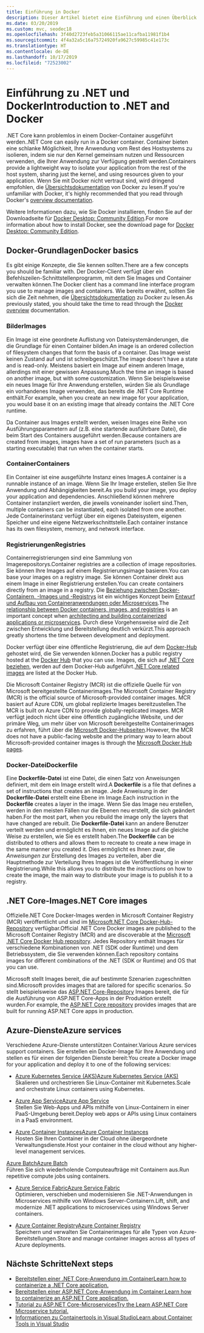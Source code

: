 ```yaml
---
title: Einführung in Docker
description: Dieser Artikel bietet eine Einführung und einen Überblick über Docker im Rahmen einer.NET Core-Anwendung.
ms.date: 03/20/2019
ms.custom: mvc, seodec18
ms.openlocfilehash: 3f40d2723feb5a31066115ae11cafba11981f1b4
ms.sourcegitcommit: 4f4a32a5c16a75724920fa9627c59985c41e173c
ms.translationtype: HT
ms.contentlocale: de-DE
ms.lasthandoff: 10/17/2019
ms.locfileid: "72523002"
---
```

# <a name="introduction-to-net-and-docker"></a><span data-ttu-id="1bda8-103">Einführung zu .NET und Docker</span><span class="sxs-lookup"><span data-stu-id="1bda8-103">Introduction to .NET and Docker</span></span>

<span data-ttu-id="1bda8-104">.NET Core kann problemlos in einem Docker-Container ausgeführt werden.</span><span class="sxs-lookup"><span data-stu-id="1bda8-104">.NET Core can easily run in a Docker container.</span></span> <span data-ttu-id="1bda8-105">Container bieten eine schlanke Möglichkeit, Ihre Anwendung vom Rest des Hostsystems zu isolieren, indem sie nur den Kernel gemeinsam nutzen und Ressourcen verwenden, die Ihrer Anwendung zur Verfügung gestellt werden.</span><span class="sxs-lookup"><span data-stu-id="1bda8-105">Containers provide a lightweight way to isolate your application from the rest of the host system, sharing just the kernel, and using resources given to your application.</span></span> <span data-ttu-id="1bda8-106">Wenn Sie mit Docker nicht vertraut sind, wird dringend empfohlen, die [Übersichtsdokumentation](https://docs.docker.com/engine/docker-overview/) von Docker zu lesen.</span><span class="sxs-lookup"><span data-stu-id="1bda8-106">If you're unfamiliar with Docker, it's highly recommended that you read through Docker's [overview documentation](https://docs.docker.com/engine/docker-overview/).</span></span>

<span data-ttu-id="1bda8-107">Weitere Informationen dazu, wie Sie Docker installieren, finden Sie auf der Downloadseite für [Docker Desktop: Community Edition](https://www.docker.com/products/docker-desktop).</span><span class="sxs-lookup"><span data-stu-id="1bda8-107">For more information about how to install Docker, see the download page for [Docker Desktop: Community Edition](https://www.docker.com/products/docker-desktop).</span></span>

## <a name="docker-basics"></a><span data-ttu-id="1bda8-108">Docker-Grundlagen</span><span class="sxs-lookup"><span data-stu-id="1bda8-108">Docker basics</span></span>

<span data-ttu-id="1bda8-109">Es gibt einige Konzepte, die Sie kennen sollten.</span><span class="sxs-lookup"><span data-stu-id="1bda8-109">There are a few concepts you should be familiar with.</span></span> <span data-ttu-id="1bda8-110">Der Docker-Client verfügt über ein Befehlszeilen-Schnittstellenprogramm, mit dem Sie Images und Container verwalten können.</span><span class="sxs-lookup"><span data-stu-id="1bda8-110">The Docker client has a command line interface program you use to manage images and containers.</span></span> <span data-ttu-id="1bda8-111">Wie bereits erwähnt, sollten Sie sich die Zeit nehmen, die [Übersichtsdokumentation](https://docs.docker.com/engine/docker-overview/) zu Docker zu lesen.</span><span class="sxs-lookup"><span data-stu-id="1bda8-111">As previously stated, you should take the time to read through the [Docker overview](https://docs.docker.com/engine/docker-overview/) documentation.</span></span> 

### <a name="images"></a><span data-ttu-id="1bda8-112">Bilder</span><span class="sxs-lookup"><span data-stu-id="1bda8-112">Images</span></span>

<span data-ttu-id="1bda8-113">Ein Image ist eine geordnete Auflistung von Dateisystemänderungen, die die Grundlage für einen Container bilden.</span><span class="sxs-lookup"><span data-stu-id="1bda8-113">An image is an ordered collection of filesystem changes that form the basis of a container.</span></span> <span data-ttu-id="1bda8-114">Das Image weist keinen Zustand auf und ist schreibgeschützt.</span><span class="sxs-lookup"><span data-stu-id="1bda8-114">The image doesn't have a state and is read-only.</span></span> <span data-ttu-id="1bda8-115">Meistens basiert ein Image auf einem anderen Image, allerdings mit einer gewissen Anpassung.</span><span class="sxs-lookup"><span data-stu-id="1bda8-115">Much the time an image is based on another image, but with some customization.</span></span> <span data-ttu-id="1bda8-116">Wenn Sie beispielsweise ein neues Image für Ihre Anwendung erstellen, würden Sie als Grundlage ein vorhandenes Image verwenden, das bereits die .NET Core Runtime enthält.</span><span class="sxs-lookup"><span data-stu-id="1bda8-116">For example, when you create an new image for your application, you would base it on an existing image that already contains the .NET Core runtime.</span></span>

<span data-ttu-id="1bda8-117">Da Container aus Images erstellt werden, weisen Images eine Reihe von Ausführungsparametern auf (z.B. eine startende ausführbare Datei), die beim Start des Containers ausgeführt werden.</span><span class="sxs-lookup"><span data-stu-id="1bda8-117">Because containers are created from images, images have a set of run parameters (such as a starting executable) that run when the container starts.</span></span>

### <a name="containers"></a><span data-ttu-id="1bda8-118">Container</span><span class="sxs-lookup"><span data-stu-id="1bda8-118">Containers</span></span>

<span data-ttu-id="1bda8-119">Ein Container ist eine ausgeführte Instanz eines Images.</span><span class="sxs-lookup"><span data-stu-id="1bda8-119">A container is a runnable instance of an image.</span></span> <span data-ttu-id="1bda8-120">Wenn Sie Ihr Image erstellen, stellen Sie Ihre Anwendung und Abhängigkeiten bereit.</span><span class="sxs-lookup"><span data-stu-id="1bda8-120">As you build your image, you deploy your application and dependencies.</span></span> <span data-ttu-id="1bda8-121">Anschließend können mehrere Container instanziiert werden, die jeweils voneinander isoliert sind.</span><span class="sxs-lookup"><span data-stu-id="1bda8-121">Then, multiple containers can be instantiated, each isolated from one another.</span></span> <span data-ttu-id="1bda8-122">Jede Containerinstanz verfügt über ein eigenes Dateisystem, eigenen Speicher und eine eigene Netzwerkschnittstelle.</span><span class="sxs-lookup"><span data-stu-id="1bda8-122">Each container instance has its own filesystem, memory, and network interface.</span></span>

### <a name="registries"></a><span data-ttu-id="1bda8-123">Registrierungen</span><span class="sxs-lookup"><span data-stu-id="1bda8-123">Registries</span></span>

<span data-ttu-id="1bda8-124">Containerregistrierungen sind eine Sammlung von Imagerepositorys.</span><span class="sxs-lookup"><span data-stu-id="1bda8-124">Container registries are a collection of image repositories.</span></span> <span data-ttu-id="1bda8-125">Sie können Ihre Images auf einem Registrierungsimage basieren.</span><span class="sxs-lookup"><span data-stu-id="1bda8-125">You can base your images on a registry image.</span></span> <span data-ttu-id="1bda8-126">Sie können Container direkt aus einem Image in einer Registrierung erstellen.</span><span class="sxs-lookup"><span data-stu-id="1bda8-126">You can create containers directly from an image in a registry.</span></span> <span data-ttu-id="1bda8-127">Die [Beziehung zwischen Docker-Containern, -Images und -Registrys](../../architecture/microservices/container-docker-introduction/docker-containers-images-registries.md) ist ein wichtiges Konzept beim [Entwurf und Aufbau von Containeranwendungen oder Microservices](../../architecture/microservices/architect-microservice-container-applications/index.md).</span><span class="sxs-lookup"><span data-stu-id="1bda8-127">The [relationship between Docker containers, images, and registries](../../architecture/microservices/container-docker-introduction/docker-containers-images-registries.md) is an important concept when [architecting and building containerized applications or microservices](../../architecture/microservices/architect-microservice-container-applications/index.md).</span></span> <span data-ttu-id="1bda8-128">Durch diese Vorgehensweise wird die Zeit zwischen Entwicklung und Bereitstellung deutlich verkürzt.</span><span class="sxs-lookup"><span data-stu-id="1bda8-128">This approach greatly shortens the time between development and deployment.</span></span>

<span data-ttu-id="1bda8-129">Docker verfügt über eine öffentliche Registrierung, die auf dem [Docker-Hub](https://hub.docker.com/) gehostet wird, die Sie verwenden können.</span><span class="sxs-lookup"><span data-stu-id="1bda8-129">Docker has a public registry hosted at the [Docker Hub](https://hub.docker.com/) that you can use.</span></span> <span data-ttu-id="1bda8-130">Images, die sich auf [.NET Core beziehen](https://hub.docker.com/_/microsoft-dotnet-core/), werden auf dem Docker-Hub aufgeführt.</span><span class="sxs-lookup"><span data-stu-id="1bda8-130">[.NET Core related images](https://hub.docker.com/_/microsoft-dotnet-core/) are listed at the Docker Hub.</span></span> 

<span data-ttu-id="1bda8-131">Die Microsoft Container Registry (MCR) ist die offizielle Quelle für von Microsoft bereitgestellte Containerimages.</span><span class="sxs-lookup"><span data-stu-id="1bda8-131">The Microsoft Container Registry (MCR) is the official source of Microsoft-provided container images.</span></span> <span data-ttu-id="1bda8-132">MCR basiert auf Azure CDN, um global replizierte Images bereitzustellen.</span><span class="sxs-lookup"><span data-stu-id="1bda8-132">The MCR is built on Azure CDN to provide globally-replicated images.</span></span> <span data-ttu-id="1bda8-133">MCR verfügt jedoch nicht über eine öffentlich zugängliche Website, und der primäre Weg, um mehr über von Microsoft bereitgestellte Containerimages zu erfahren, führt über die [Microsoft Docker-Hubseiten](https://hub.docker.com/_/microsoft-dotnet-core/).</span><span class="sxs-lookup"><span data-stu-id="1bda8-133">However, the MCR does not have a public-facing website and the primary way to learn about Microsoft-provided container images is through the [Microsoft Docker Hub pages](https://hub.docker.com/_/microsoft-dotnet-core/).</span></span>

### <a name="dockerfile"></a><span data-ttu-id="1bda8-134">Docker-Datei</span><span class="sxs-lookup"><span data-stu-id="1bda8-134">Dockerfile</span></span>

<span data-ttu-id="1bda8-135">Eine **Dockerfile-Datei** ist eine Datei, die einen Satz von Anweisungen definiert, mit dem ein Image erstellt wird.</span><span class="sxs-lookup"><span data-stu-id="1bda8-135">A **Dockerfile** is a file that defines a set of instructions that creates an image.</span></span> <span data-ttu-id="1bda8-136">Jede Anweisung in der **Dockerfile-Datei** erstellt eine Ebene im Image.</span><span class="sxs-lookup"><span data-stu-id="1bda8-136">Each instruction in the **Dockerfile** creates a layer in the image.</span></span> <span data-ttu-id="1bda8-137">Wenn Sie das Image neu erstellen, werden in den meisten Fällen nur die Ebenen neu erstellt, die sich geändert haben.</span><span class="sxs-lookup"><span data-stu-id="1bda8-137">For the most part, when you rebuild the image only the layers that have changed are rebuilt.</span></span> <span data-ttu-id="1bda8-138">Die **Dockerfile-Datei** kann an andere Benutzer verteilt werden und ermöglicht es ihnen, ein neues Image auf die gleiche Weise zu erstellen, wie Sie es erstellt haben.</span><span class="sxs-lookup"><span data-stu-id="1bda8-138">The **Dockerfile** can be distributed to others and allows them to recreate to create a new image in the same manner you created it.</span></span> <span data-ttu-id="1bda8-139">Dies ermöglicht es Ihnen zwar, die *Anweisungen* zur Erstellung des Images zu verteilen, aber die Hauptmethode zur Verteilung Ihres Images ist die Veröffentlichung in einer Registrierung.</span><span class="sxs-lookup"><span data-stu-id="1bda8-139">While this allows you to distribute the *instructions* on how to create the image, the main way to distribute your image is to publish it to a registry.</span></span>

## <a name="net-core-images"></a><span data-ttu-id="1bda8-140">.NET Core-Images</span><span class="sxs-lookup"><span data-stu-id="1bda8-140">.NET Core images</span></span>

<span data-ttu-id="1bda8-141">Offizielle.NET Core Docker-Images werden in Microsoft Container Registry (MCR) veröffentlicht und sind im [Microsoft.NET Core Docker-Hub-Repository](https://hub.docker.com/_/microsoft-dotnet-core/) verfügbar.</span><span class="sxs-lookup"><span data-stu-id="1bda8-141">Official .NET Core Docker images are published to the Microsoft Container Registry (MCR) and are discoverable at the [Microsoft .NET Core Docker Hub repository](https://hub.docker.com/_/microsoft-dotnet-core/).</span></span> <span data-ttu-id="1bda8-142">Jedes Repository enthält Images für verschiedene Kombinationen von .NET (SDK oder Runtime) und dem Betriebssystem, die Sie verwenden können.</span><span class="sxs-lookup"><span data-stu-id="1bda8-142">Each repository contains images for different combinations of the .NET (SDK or Runtime) and OS that you can use.</span></span> 

<span data-ttu-id="1bda8-143">Microsoft stellt Images bereit, die auf bestimmte Szenarien zugeschnitten sind.</span><span class="sxs-lookup"><span data-stu-id="1bda8-143">Microsoft provides images that are tailored for specific scenarios.</span></span> <span data-ttu-id="1bda8-144">So stellt beispielsweise das [ASP.NET Core-Repository](https://hub.docker.com/_/microsoft-dotnet-core-aspnet/) Images bereit, die für die Ausführung von ASP.NET Core-Apps in der Produktion erstellt wurden.</span><span class="sxs-lookup"><span data-stu-id="1bda8-144">For example, the [ASP.NET Core repository](https://hub.docker.com/_/microsoft-dotnet-core-aspnet/) provides images that are built for running ASP.NET Core apps in production.</span></span>

## <a name="azure-services"></a><span data-ttu-id="1bda8-145">Azure-Dienste</span><span class="sxs-lookup"><span data-stu-id="1bda8-145">Azure services</span></span>

<span data-ttu-id="1bda8-146">Verschiedene Azure-Dienste unterstützen Container.</span><span class="sxs-lookup"><span data-stu-id="1bda8-146">Various Azure services support containers.</span></span> <span data-ttu-id="1bda8-147">Sie erstellen ein Docker-Image für Ihre Anwendung und stellen es für einen der folgenden Dienste bereit:</span><span class="sxs-lookup"><span data-stu-id="1bda8-147">You create a Docker image for your application and deploy it to one of the following services:</span></span>

- <span data-ttu-id="1bda8-148">[Azure Kubernetes Service (AKS)](https://azure.microsoft.com/services/kubernetes-service/)</span><span class="sxs-lookup"><span data-stu-id="1bda8-148">[Azure Kubernetes Service (AKS)](https://azure.microsoft.com/services/kubernetes-service/)</span></span>\
<span data-ttu-id="1bda8-149">Skalieren und orchestrieren Sie Linux-Container mit Kubernetes.</span><span class="sxs-lookup"><span data-stu-id="1bda8-149">Scale and orchestrate Linux containers using Kubernetes.</span></span>

- <span data-ttu-id="1bda8-150">[Azure App Service](https://azure.microsoft.com/services/app-service/containers/)</span><span class="sxs-lookup"><span data-stu-id="1bda8-150">[Azure App Service](https://azure.microsoft.com/services/app-service/containers/)</span></span>\
<span data-ttu-id="1bda8-151">Stellen Sie Web-Apps und APIs mithilfe von Linux-Containern in einer PaaS-Umgebung bereit.</span><span class="sxs-lookup"><span data-stu-id="1bda8-151">Deploy web apps or APIs using Linux containers in a PaaS environment.</span></span>

- <span data-ttu-id="1bda8-152">[Azure Container Instances](https://azure.microsoft.com/services/container-instances/)</span><span class="sxs-lookup"><span data-stu-id="1bda8-152">[Azure Container Instances](https://azure.microsoft.com/services/container-instances/)</span></span>\
<span data-ttu-id="1bda8-153">Hosten Sie Ihren Container in der Cloud ohne übergeordnete Verwaltungsdienste.</span><span class="sxs-lookup"><span data-stu-id="1bda8-153">Host your container in the cloud without any higher-level management services.</span></span>

 <span data-ttu-id="1bda8-154">[Azure Batch](https://azure.microsoft.com/services/batch/)</span><span class="sxs-lookup"><span data-stu-id="1bda8-154">[Azure Batch](https://azure.microsoft.com/services/batch/)</span></span>\
<span data-ttu-id="1bda8-155">Führen Sie sich wiederholende Computeaufträge mit Containern aus.</span><span class="sxs-lookup"><span data-stu-id="1bda8-155">Run repetitive compute jobs using containers.</span></span>

- <span data-ttu-id="1bda8-156">[Azure Service Fabric](https://azure.microsoft.com/services/service-fabric/)</span><span class="sxs-lookup"><span data-stu-id="1bda8-156">[Azure Service Fabric](https://azure.microsoft.com/services/service-fabric/)</span></span>\
<span data-ttu-id="1bda8-157">Optimieren, verschieben und modernisieren Sie .NET-Anwendungen in Microservices mithilfe von Windows Server-Containern.</span><span class="sxs-lookup"><span data-stu-id="1bda8-157">Lift, shift, and modernize .NET applications to microservices using Windows Server containers.</span></span>

- <span data-ttu-id="1bda8-158">[Azure Container Registry](https://azure.microsoft.com/services/container-registry/)</span><span class="sxs-lookup"><span data-stu-id="1bda8-158">[Azure Container Registry](https://azure.microsoft.com/services/container-registry/)</span></span>\
<span data-ttu-id="1bda8-159">Speichern und verwalten Sie Containerimages für alle Typen von Azure-Bereitstellungen.</span><span class="sxs-lookup"><span data-stu-id="1bda8-159">Store and manage container images across all types of Azure deployments.</span></span>

## <a name="next-steps"></a><span data-ttu-id="1bda8-160">Nächste Schritte</span><span class="sxs-lookup"><span data-stu-id="1bda8-160">Next steps</span></span>

- [<span data-ttu-id="1bda8-161">Bereitstellen einer .NET Core-Anwendung im Container</span><span class="sxs-lookup"><span data-stu-id="1bda8-161">Learn how to containerize a .NET Core application.</span></span>](build-docker-netcore-container.md)
- [<span data-ttu-id="1bda8-162">Bereitstellen einer ASP.NET Core-Anwendung im Container.</span><span class="sxs-lookup"><span data-stu-id="1bda8-162">Learn how to containerize an ASP.NET Core application.</span></span>](/aspnet/core/host-and-deploy/docker/building-net-docker-images)
- [<span data-ttu-id="1bda8-163">Tutorial zu ASP.NET Core-Microservices</span><span class="sxs-lookup"><span data-stu-id="1bda8-163">Try the Learn ASP.NET Core Microservice tutorial.</span></span>](https://dotnet.microsoft.com/learn/web/aspnet-microservice-tutorial/intro)
- [<span data-ttu-id="1bda8-164">Informationen zu Containertools in Visual Studio</span><span class="sxs-lookup"><span data-stu-id="1bda8-164">Learn about Container Tools in Visual Studio</span></span>](/visualstudio/containers/overview)
